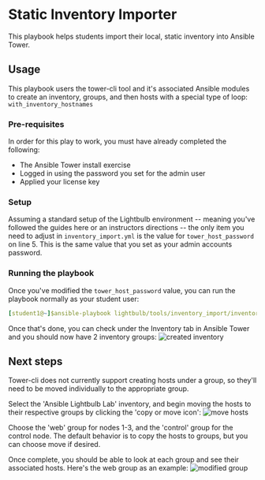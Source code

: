 # Static Inventory Importer

This playbook helps students import their local, static inventory into Ansible Tower.

## Usage

This playbook users the tower-cli tool and it's associated Ansible modules to create an inventory, groups, and then hosts with a special type of loop: `with_inventory_hostnames`

### Pre-requisites

In order for this play to work, you must have already completed the following:

* The Ansible Tower install exercise
* Logged in using the password you set for the admin user
* Applied your license key

### Setup

Assuming a standard setup of the Lightbulb environment -- meaning you've followed the guides here or an instructors directions -- the only item you need to adjust in `inventory_import.yml` is the value for `tower_host_password` on line 5. This is the same value that you set as your admin accounts password.

### Running the playbook

Once you've modified the `tower_host_password` value, you can run the playbook normally as your student user:

```yaml
[student1@~]$ansible-playbook lightbulb/tools/inventory_import/inventory_import.yml
```

Once that's done, you can check under the Inventory tab in Ansible Tower and you should now have 2 inventory groups:
![created inventory](./images/created_inventory.png)

## Next steps

Tower-cli does not currently support creating hosts under a group, so they'll need to be moved individually to the appropriate group.

Select the 'Ansible Lightbulb Lab' inventory, and begin moving the hosts to their respective groups by clicking the 'copy or move icon':
![move hosts](./images/move_host.png)

Choose the 'web' group for nodes 1-3, and the 'control' group for the control node. The default behavior is to copy the hosts to groups, but you can choose move if desired.

Once complete, you should be able to look at each group and see their associated hosts. Here's the web group as an example:
![modified group](./images/modified_group.png)
